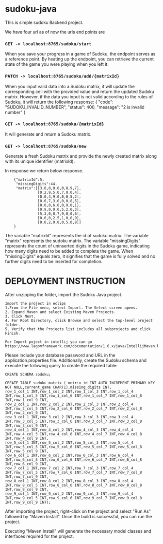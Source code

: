 # sudoku-java

This is simple sudoku Backend project.

We have four url as of now the urls end points are
	
### `GET -> localhost:8765/sudoku/start`
When you save your progress in a game of Sudoku, the endpoint serves as a reference point. By heating up the endpoint, you can retrieve the current state of the game you were playing when you left it.
	
### `PATCH -> localhost:8765/sudoku/add/{matrixId}`
When you input valid data into a Sudoku matrix, it will update the corresponding cell with the provided value and return the updated Sudoku matrix. However, if the data you input is not valid according to the rules of Sudoku, it will return the following response:
     {
      "code": "SUDOKU_INVALID_NUMBER",
      "status": 400,
      "message": "2 is invalid number"
     }
	
### `GET -> localhost:8765/sudoku/{matrixId}`
It will generate and return a Sudoku matrix.
	
### `GET -> localhost:8765/sudoku/new`
Generate a fresh Sudoku matrix and provide the newly created matrix along with its unique identifier (matrixId).
	
In response we return below response.
		
		{"matrixId":5,
		 "missingDigits":44,
		 "matrix":[[3,0,0,0,0,0,8,9,7],
				   [0,2,9,5,0,7,0,0,4],
				   [0,0,4,9,0,0,0,5,2],
				   [0,0,7,3,0,0,0,8,5],
				   [0,0,0,6,0,0,9,0,1],
				   [0,9,0,0,0,5,2,0,3],
				   [5,3,0,8,7,9,0,0,6],
				   [0,0,0,2,5,1,0,0,9],
				   [0,0,2,0,0,0,5,0,8]]
		}
	
The variable "matrixId" represents the id of sudoku matrix.
The variable "matrix" represents the sudoku matrix.
The variable "missingDigits" represents the count of uninserted digits in the Sudoku game, indicating how many digits need to be added to complete the game. When "missingDigits" equals zero, it signifies that the game is fully solved and no further digits need to be inserted for completion.

# DEPLOYMENT INSTRUCTION  

After unzipping the folder, import the Sudoku Java project.

	Import the project in eclips
	1.From the File menu, select Import. The Select screen opens.
	2. Expand Maven and select Existing Maven Projects.
	3. Click Next.
	4. For Root Directory, click Browse and select the top-level project folder.
	5. Verify that the Projects list includes all subprojects and click Finish.
	
	For Import poject in intellij you can go https://www.lagomframework.com/documentation/1.6.x/java/IntellijMaven.html
	
Please include your database password and URL in the application.properties file. Additionally, create the Sudoku schema and execute the following query to create the required table:
	
    CREATE SCHEMA sodoku;
	
    CREATE TABLE sudoku_matrix ( metrix_id INT AUTO_INCREMENT PRIMARY KEY NOT NULL,current_game CHAR(1),missing_digits INT,
    row_1_col_1 INT,row_1_col_2 INT,row_1_col_3 INT,row_1_col_4 INT,row_1_col_5 INT,row_1_col_6 INT,row_1_col_7 INT,row_1_col_8 INT,row_1_col_9 INT,
    row_2_col_1 INT,row_2_col_2 INT,row_2_col_3 INT,row_2_col_4 INT,row_2_col_5 INT,row_2_col_6 INT,row_2_col_7 INT,row_2_col_8 INT,row_2_col_9 INT,
    row_3_col_1 INT,row_3_col_2 INT,row_3_col_3 INT,row_3_col_4 INT,row_3_col_5 INT,row_3_col_6 INT,row_3_col_7 INT,row_3_col_8 INT,row_3_col_9 INT,
    row_4_col_1 INT,row_4_col_2 INT,row_4_col_3 INT,row_4_col_4 INT,row_4_col_5 INT,row_4_col_6 INT,row_4_col_7 INT,row_4_col_8 INT,row_4_col_9 INT,
    row_5_col_1 INT,row_5_col_2 INT,row_5_col_3 INT,row_5_col_4 INT,row_5_col_5 INT,row_5_col_6 INT,row_5_col_7 INT,row_5_col_8 INT,row_5_col_9 INT,
    row_6_col_1 INT,row_6_col_2 INT,row_6_col_3 INT,row_6_col_4 INT,row_6_col_5 INT,row_6_col_6 INT,row_6_col_7 INT,row_6_col_8 INT,row_6_col_9 INT,
    row_7_col_1 INT,row_7_col_2 INT,row_7_col_3 INT,row_7_col_4 INT,row_7_col_5 INT,row_7_col_6 INT,row_7_col_7 INT,row_7_col_8 INT,row_7_col_9 INT,
    row_8_col_1 INT,row_8_col_2 INT,row_8_col_3 INT,row_8_col_4 INT,row_8_col_5 INT,row_8_col_6 INT,row_8_col_7 INT,row_8_col_8 INT,row_8_col_9 INT,
    row_9_col_1 INT,row_9_col_2 INT,row_9_col_3 INT,row_9_col_4 INT,row_9_col_5 INT,row_9_col_6 INT,row_9_col_7 INT,row_9_col_8 INT,row_9_col_9 INT);

After importing the project, right-click on the project and select "Run As" followed by "Maven Install". Once the build is successful, you can run the project.

Executing "Maven Install" will generate the necessary model classes and interfaces required for the project.

